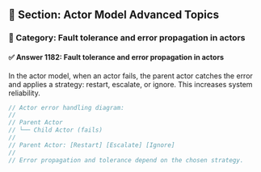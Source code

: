 ## 📘 Section: Actor Model Advanced Topics
### 🔹 Category: Fault tolerance and error propagation in actors
#### ✅ Answer 1182: Fault tolerance and error propagation in actors

In the actor model, when an actor fails, the parent actor catches the error and applies a strategy: restart, escalate, or ignore. This increases system reliability.

```rust
// Actor error handling diagram:
//
// Parent Actor
// └── Child Actor (fails)
//
// Parent Actor: [Restart] [Escalate] [Ignore]
//
// Error propagation and tolerance depend on the chosen strategy.
```
